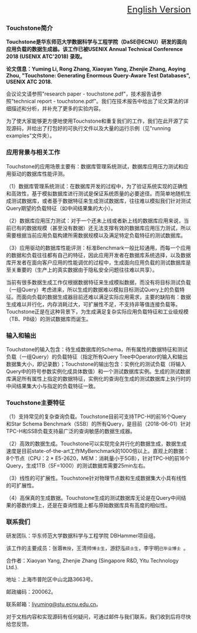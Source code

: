 
<font size=5><div align="right"><a href="https://github.com/daseECNU/Touchstone/blob/master/README-en.md">English Version</a></div>
</font>

### Touchstone简介

**Touchstone是华东师范大学数据科学与工程学院（DaSE@ECNU）研发的面向应用负载的数据生成器。该工作已被USENIX Annual Technical Conference 2018 (USENIX ATC'2018) 录取。**

**论文信息：Yuming Li, Rong Zhang, Xiaoyan Yang, Zhenjie Zhang, Aoying Zhou, "Touchstone: Generating Enormous Query-Aware Test Databases", USENIX ATC 2018.**

会议论文请参照"research paper - touchstone.pdf"，技术报告请参照"technical report - touchstone.pdf"。我们在技术报告中给出了论文算法的详细描述和分析，并补充了更多的实验内容。

为了使大家能够更方便地使用Touchstone和重复我们的工作，我们在此开源了实现源码，并给出了打包好的可执行文件以及大量的运行示例（见"running examples"文件夹）。


### 应用背景与相关工作

Touchstone的应用场景主要有：数据库管理系统测试，数据库应用压力测试和应用驱动的数据库性能评测。

（1）数据库管理系统测试：在数据库开发的过程中，为了验证系统实现的正确性和高效性，基于模拟数据库进行测试是保证系统质量的必要途径。而简单地随机生成测试数据库，或者基于数据特征来生成测试数据库，往往难以模拟我们针对测试Query期望的负载特征（如中间结果集的大小）。

（2）数据库应用压力测试：对于一个还未上线或者新上线的数据库应用来说，当前已有的数据规模（甚至没有数据）还无法支撑有效的数据库应用压力测试，所以需要根据当前应用负载构建所需数据规模以及满足特定负载特征的测试数据库。

（3）应用驱动的数据库性能评测：标准Benchmark一般比较通用，而每一个应用的数据和负载往往都有自己的特征，因此应用开发者在数据库系统选择，以及数据库开发者在面向客户应用的性能调优的过程中，生成面向应用负载的测试数据库是至关重要的（生产上的真实数据由于隐私安全问题往往难以共享）。

当前有很多数据生成工作仅根据数据特征来生成模拟数据，而没有将目标测试负载（一组Query）考虑进来，所以生成的数据难以模拟目标测试Query上的负载特征。而面向负载的数据生成器目前还难以满足实际应用需求，主要的缺陷有：数据生成难以并行化，内存消耗过大，可扩展性不足，不支持非等值连接负载等。Touchstone正是在这种背景下，为生成满足复杂实际应用负载特征和工业级规模（TB、PB级）的测试数据库而诞生。


### 输入和输出

Touchstone的输入包含：待生成数据库的Schema，所有属性的数据特征和测试负载（一组Query）的负载特征（指定所有Query Tree中Operator的输入和输出数据集大小，即记录数）；Touchstone的输出包含：实例化的测试负载（将输入Query中的符号参数实例化成具体数值）和一个测试数据库实例。生成的测试数据库满足所有属性上指定的数据特征，实例化的查询在生成的测试数据库上执行时的中间结果集大小与指定的负载特征一致。


### Touchstone主要特征

（1）支持常见的复杂查询负载。Touchstone目前可支持TPC-H的前16个Query和Star Schema Benchmark（SSB）的所有Query，是目前（2018-06-01）针对TPC-H和SSB负载支持最广泛的查询敏感的数据生成器。

（2）高效的数据生成。Touchstone可以实现完全并行化的数据生成，数据生成速度是目前state-of-the-art工作MyBenchmark的1000倍以上。直观上的数据：8个节点（CPU：2 * E5-2620，MEM：消耗量小于5GB），针对TPC-H的前16个Query，生成1TB（SF=1000）的测试数据库需要25min左右。

（3）线性的可扩展性。Touchstone针对物理节点数和生成数据集大小具有线性的可扩展性。

（4）高保真的生成数据。Touchstone生成的测试数据库无论是在Query中间结果的基数约束上，还是在查询性能上都与原始数据库具有高度的相似性。


### 联系我们

研发团队：华东师范大学数据科学与工程学院 DBHammer项目组。

该工作的主要成员：张蓉`教授`，王清帅`博士生`，游舒泓`硕士生`，李宇明`已毕业博士 `。

合作者：Xiaoyan Yang, Zhenjie Zhang (Singapore R&D, Yitu Technology Ltd.).

地址：上海市普陀区中山北路3663号。

邮政编码：200062。

联系邮箱：liyuming@stu.ecnu.edu.cn。

对于文档内容和实现源码有任何疑问，可通过邮件与我们联系，我们收到后将尽快给您反馈。

